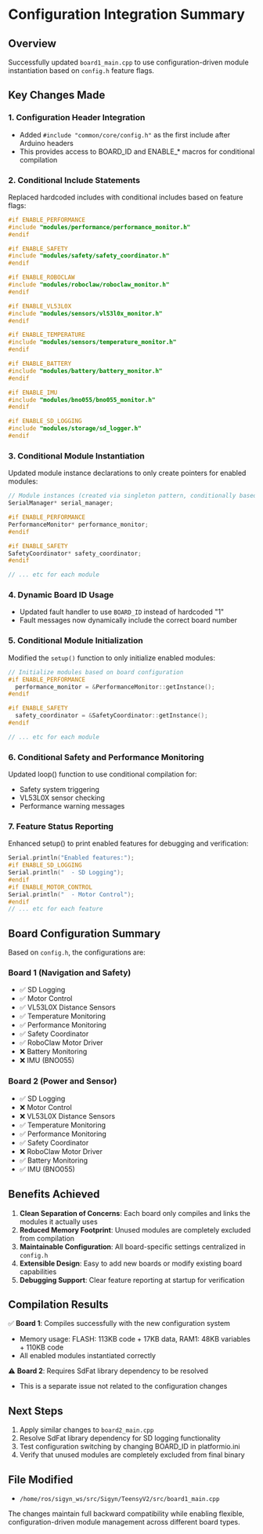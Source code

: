 # Configuration Integration Summary

## Overview
Successfully updated `board1_main.cpp` to use configuration-driven module instantiation based on `config.h` feature flags.

## Key Changes Made

### 1. Configuration Header Integration
- Added `#include "common/core/config.h"` as the first include after Arduino headers
- This provides access to BOARD_ID and ENABLE_* macros for conditional compilation

### 2. Conditional Include Statements
Replaced hardcoded includes with conditional includes based on feature flags:

```cpp
#if ENABLE_PERFORMANCE
#include "modules/performance/performance_monitor.h"
#endif

#if ENABLE_SAFETY
#include "modules/safety/safety_coordinator.h"
#endif

#if ENABLE_ROBOCLAW
#include "modules/roboclaw/roboclaw_monitor.h"
#endif

#if ENABLE_VL53L0X
#include "modules/sensors/vl53l0x_monitor.h"
#endif

#if ENABLE_TEMPERATURE
#include "modules/sensors/temperature_monitor.h"
#endif

#if ENABLE_BATTERY
#include "modules/battery/battery_monitor.h"
#endif

#if ENABLE_IMU
#include "modules/bno055/bno055_monitor.h"
#endif

#if ENABLE_SD_LOGGING
#include "modules/storage/sd_logger.h"
#endif
```

### 3. Conditional Module Instantiation
Updated module instance declarations to only create pointers for enabled modules:

```cpp
// Module instances (created via singleton pattern, conditionally based on board config)
SerialManager* serial_manager;

#if ENABLE_PERFORMANCE
PerformanceMonitor* performance_monitor;
#endif

#if ENABLE_SAFETY
SafetyCoordinator* safety_coordinator;
#endif

// ... etc for each module
```

### 4. Dynamic Board ID Usage
- Updated fault handler to use `BOARD_ID` instead of hardcoded "1"
- Fault messages now dynamically include the correct board number

### 5. Conditional Module Initialization
Modified the `setup()` function to only initialize enabled modules:

```cpp
// Initialize modules based on board configuration
#if ENABLE_PERFORMANCE
  performance_monitor = &PerformanceMonitor::getInstance();
#endif

#if ENABLE_SAFETY
  safety_coordinator = &SafetyCoordinator::getInstance();
#endif

// ... etc for each module
```

### 6. Conditional Safety and Performance Monitoring
Updated loop() function to use conditional compilation for:
- Safety system triggering
- VL53L0X sensor checking
- Performance warning messages

### 7. Feature Status Reporting
Enhanced setup() to print enabled features for debugging and verification:

```cpp
Serial.println("Enabled features:");
#if ENABLE_SD_LOGGING
Serial.println("  - SD Logging");
#endif
#if ENABLE_MOTOR_CONTROL
Serial.println("  - Motor Control");
#endif
// ... etc for each feature
```

## Board Configuration Summary

Based on `config.h`, the configurations are:

### Board 1 (Navigation and Safety)
- ✅ SD Logging
- ✅ Motor Control  
- ✅ VL53L0X Distance Sensors
- ✅ Temperature Monitoring
- ✅ Performance Monitoring
- ✅ Safety Coordinator
- ✅ RoboClaw Motor Driver
- ❌ Battery Monitoring
- ❌ IMU (BNO055)

### Board 2 (Power and Sensor)
- ✅ SD Logging
- ❌ Motor Control
- ❌ VL53L0X Distance Sensors
- ✅ Temperature Monitoring
- ✅ Performance Monitoring
- ✅ Safety Coordinator
- ❌ RoboClaw Motor Driver
- ✅ Battery Monitoring
- ✅ IMU (BNO055)

## Benefits Achieved

1. **Clean Separation of Concerns**: Each board only compiles and links the modules it actually uses
2. **Reduced Memory Footprint**: Unused modules are completely excluded from compilation
3. **Maintainable Configuration**: All board-specific settings centralized in `config.h`
4. **Extensible Design**: Easy to add new boards or modify existing board capabilities
5. **Debugging Support**: Clear feature reporting at startup for verification

## Compilation Results

✅ **Board 1**: Compiles successfully with the new configuration system
- Memory usage: FLASH: 113KB code + 17KB data, RAM1: 48KB variables + 110KB code
- All enabled modules instantiated correctly

⚠️ **Board 2**: Requires SdFat library dependency to be resolved
- This is a separate issue not related to the configuration changes

## Next Steps

1. Apply similar changes to `board2_main.cpp`
2. Resolve SdFat library dependency for SD logging functionality
3. Test configuration switching by changing BOARD_ID in platformio.ini
4. Verify that unused modules are completely excluded from final binary

## File Modified

- `/home/ros/sigyn_ws/src/Sigyn/TeensyV2/src/board1_main.cpp`

The changes maintain full backward compatibility while enabling flexible, configuration-driven module management across different board types.
